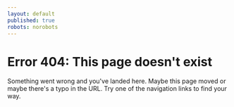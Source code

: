 ```yaml
---
layout: default
published: true
robots: norobots
---
```


<h1>Error 404: This page doesn't exist</h1>

Something went wrong and you've landed here.  Maybe this page moved or maybe
there's a typo in the URL.  Try one of the navigation links to find your way.
